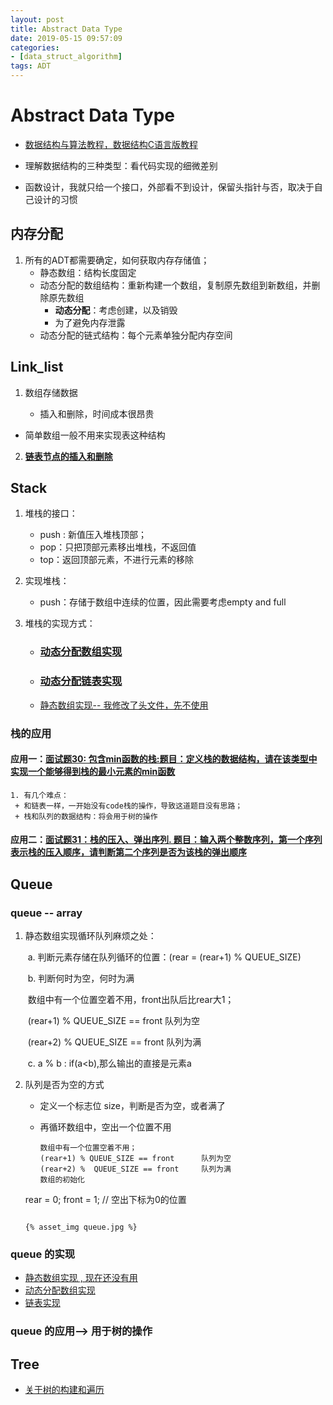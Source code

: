 ```yaml
---
layout: post
title: Abstract Data Type
date: 2019-05-15 09:57:09
categories:
- [data_struct_algorithm]
tags: ADT
---
```


# Abstract Data Type

+ [数据结构与算法教程，数据结构C语言版教程](http://data.biancheng.net/view/174.html)

+ 理解数据结构的三种类型：看代码实现的细微差别
+ 函数设计，我就只给一个接口，外部看不到设计，保留头指针与否，取决于自己设计的习惯

## 内存分配

1. 所有的ADT都需要确定，如何获取内存存储值；
   + 静态数组：结构长度固定
   + 动态分配的数组结构：重新构建一个数组，复制原先数组到新数组，并删除原先数组
     + **动态分配**：考虑创建，以及销毁
     + 为了避免内存泄露
   + 动态分配的链式结构：每个元素单独分配内存空间

## Link_list

1. 数组存储数据

   + 插入和删除，时间成本很昂贵
+ 简单数组一般不用来实现表这种结构
  
2. [**链表节点的插入和删除**](https://luckywater.top/2019/06/15/单链表和双链表插入/)

## Stack

1. 堆栈的接口：
   + push : 新值压入堆栈顶部；
   + pop：只把顶部元素移出堆栈，不返回值
   + top：返回顶部元素，不进行元素的移除
   
2. 实现堆栈：
   
   + push：存储于数组中连续的位置，因此需要考虑empty and full
   
3. 堆栈的实现方式：
   + ### [动态分配数组实现](https://github.com/quronghui/DataStructAndAlogrithmCode/blob/master/SwordOffer/08_stack/array_malloc_stack.c)
   
   + ### [动态分配链表实现](https://github.com/quronghui/DataStructAndAlogrithmCode/blob/master/SwordOffer/08_stack/link_stack.c)
   
   + [静态数组实现-- 我修改了头文件，先不使用](https://github.com/quronghui/DataStructAndAlogrithmCode/blob/master/SwordOffer/08_stack/static_array_stack.c)
   

### 栈的应用

#### 应用一：[面试题30: 包含min函数的栈:题目：定义栈的数据结构，请在该类型中实现一个能够得到栈的最小元素的min函数](https://github.com/quronghui/DataStructAndAlogrithmCode/blob/master/SwordOffer/08_stack/min_inStack.c)

 	1. 有几个难点：
     + 和链表一样，一开始没有code栈的操作，导致这道题目没有思路；
     + 栈和队列的数据结构：将会用于树的操作

#### 应用二：[面试题31：栈的压入、弹出序列. 题目：输入两个整数序列，第一个序列表示栈的压入顺序，请判断第二个序列是否为该栈的弹出顺序](https://github.com/quronghui/DataStructAndAlogrithmCode/blob/master/SwordOffer/08_stack/is_stackPopOrder.c)



## Queue

### queue -- array

1. 静态数组实现循环队列麻烦之处：

   ​        a. 判断元素存储在队列循环的位置：(rear = (rear+1) % QUEUE_SIZE)

   ​        b. 判断何时为空，何时为满

   ​            数组中有一个位置空着不用，front出队后比rear大1；

   ​            (rear+1) % QUEUE_SIZE == front      队列为空

   ​            (rear+2) %  QUEUE_SIZE == front     队列为满

   ​        c. a % b :  if(a<b),那么输出的直接是元素a

2. 队列是否为空的方式

   + 定义一个标志位 size，判断是否为空，或者满了

   + 再循环数组中，空出一个位置不用

     ```
     数组中有一个位置空着不用；
     (rear+1) % QUEUE_SIZE == front      队列为空
     (rear+2) %  QUEUE_SIZE == front     队列为满
     数组的初始化
    rear = 0;
     front = 1;	// 空出下标为0的位置
     ```
   
   {% asset_img queue.jpg %}

### queue 的实现

- [静态数组实现 , 现在还没有用](https://github.com/quronghui/DataStructAndAlogrithmCode/blob/master/SwordOffer/08_queue/static_array_queue.c)
- [动态分配数组实现](https://github.com/quronghui/DataStructAndAlogrithmCode/blob/master/SwordOffer/08_queue/array_malloc_queue.c)
- [链表实现](https://github.com/quronghui/DataStructAndAlogrithmCode/blob/master/SwordOffer/08_queue/link_queue.c)

### queue 的应用--> 用于树的操作

## Tree 

+ [关于树的构建和遍历](https://luckywater.top/2019/05/17/tree/)

